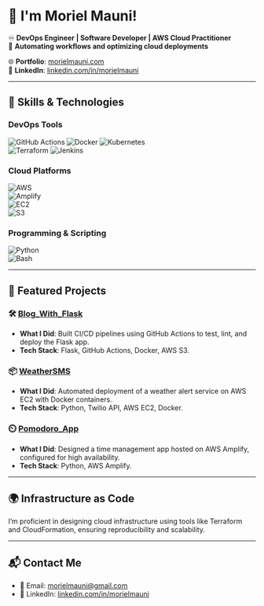# 👋 I'm Moriel Mauni!  

♾️ **DevOps Engineer | Software Developer | AWS Cloud Practitioner**  
🌱 **Automating workflows and optimizing cloud deployments**  

🌐 **Portfolio**: [morielmauni.com](http://morielmauni.com/)  
🔗 **LinkedIn**: [linkedin.com/in/morielmauni](https://www.linkedin.com/in/morielmauni/)  

---

## 🚀 **Skills & Technologies**  

### **DevOps Tools**
![GitHub Actions](https://img.shields.io/badge/GitHub_Actions-2088FF?style=for-the-badge&logo=github-actions&logoColor=white) 
![Docker](https://img.shields.io/badge/Docker-2496ED?style=for-the-badge&logo=docker&logoColor=white) 
![Kubernetes](https://img.shields.io/badge/Kubernetes-326CE5?style=for-the-badge&logo=kubernetes&logoColor=white)  
![Terraform](https://img.shields.io/badge/Terraform-623CE4?style=for-the-badge&logo=terraform&logoColor=white) 
![Jenkins](https://img.shields.io/badge/Jenkins-D24939?style=for-the-badge&logo=jenkins&logoColor=white)

### **Cloud Platforms**
![AWS](https://img.shields.io/badge/AWS-232F3E?style=for-the-badge&logo=amazon-aws&logoColor=white)  
![Amplify](https://img.shields.io/badge/AWS_Amplify-FF9900?style=for-the-badge&logo=aws-amplify&logoColor=white)  
![EC2](https://img.shields.io/badge/AWS_EC2-FF9900?style=for-the-badge&logo=amazon-aws&logoColor=white)  
![S3](https://img.shields.io/badge/AWS_S3-569A31?style=for-the-badge&logo=amazon-s3&logoColor=white)  

### **Programming & Scripting**
![Python](https://img.shields.io/badge/Python-3776AB?style=for-the-badge&logo=python&logoColor=white)  
![Bash](https://img.shields.io/badge/Bash_Scripting-4EAA25?style=for-the-badge&logo=gnu-bash&logoColor=white)

---

## 🌟 **Featured Projects**  

### 🛠️ [Blog_With_Flask](https://github.com/MorielMauni/Blog_With_Flask)  
- **What I Did**: Built CI/CD pipelines using GitHub Actions to test, lint, and deploy the Flask app.  
- **Tech Stack**: Flask, GitHub Actions, Docker, AWS S3.

### 📦 [WeatherSMS](https://github.com/MorielMauni/WeatherSMS)  
- **What I Did**: Automated deployment of a weather alert service on AWS EC2 with Docker containers.  
- **Tech Stack**: Python, Twilio API, AWS EC2, Docker.

### ⏲️ [Pomodoro_App](https://github.com/MorielMauni/Pomodoro_App)  
- **What I Did**: Designed a time management app hosted on AWS Amplify, configured for high availability.  
- **Tech Stack**: Python, AWS Amplify.

---

## 🌍 **Infrastructure as Code**
I’m proficient in designing cloud infrastructure using tools like Terraform and CloudFormation, ensuring reproducibility and scalability.

---

## 📬 **Contact Me**  
- 📧 Email: [morielmauni@gmail.com](mailto:morielmauni@gmail.com)  
- 🔗 LinkedIn: [linkedin.com/in/morielmauni](https://www.linkedin.com/in/morielmauni/)  
